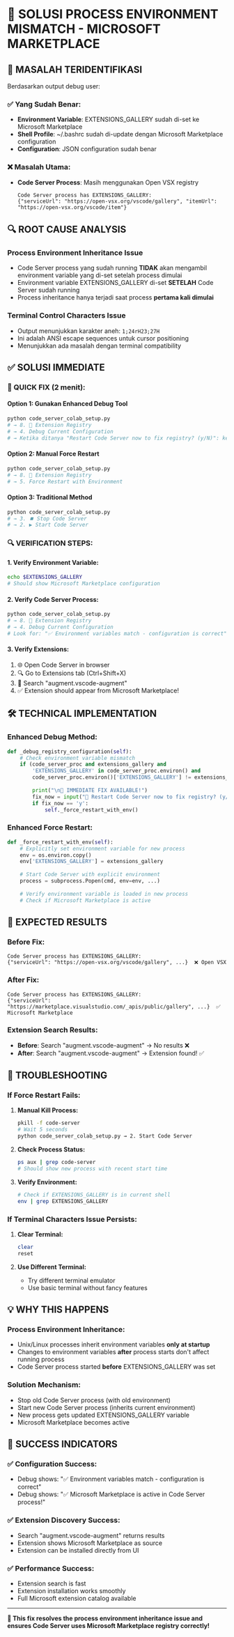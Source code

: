 # 🔧 **SOLUSI PROCESS ENVIRONMENT MISMATCH - MICROSOFT MARKETPLACE**

## 🚨 **MASALAH TERIDENTIFIKASI**

Berdasarkan output debug user:

### ✅ **Yang Sudah Benar:**
- **Environment Variable**: EXTENSIONS_GALLERY sudah di-set ke Microsoft Marketplace
- **Shell Profile**: ~/.bashrc sudah di-update dengan Microsoft Marketplace configuration
- **Configuration**: JSON configuration sudah benar

### ❌ **Masalah Utama:**
- **Code Server Process**: Masih menggunakan Open VSX registry
  ```
  Code Server process has EXTENSIONS_GALLERY:
  {"serviceUrl": "https://open-vsx.org/vscode/gallery", "itemUrl": "https://open-vsx.org/vscode/item"}
  ```

## 🔍 **ROOT CAUSE ANALYSIS**

### **Process Environment Inheritance Issue**
- Code Server process yang sudah running **TIDAK** akan mengambil environment variable yang di-set setelah process dimulai
- Environment variable EXTENSIONS_GALLERY di-set **SETELAH** Code Server sudah running
- Process inheritance hanya terjadi saat process **pertama kali dimulai**

### **Terminal Control Characters Issue**
- Output menunjukkan karakter aneh: `1;24rH23;27H`
- Ini adalah ANSI escape sequences untuk cursor positioning
- Menunjukkan ada masalah dengan terminal compatibility

## ✅ **SOLUSI IMMEDIATE**

### **🔄 QUICK FIX (2 menit):**

#### **Option 1: Gunakan Enhanced Debug Tool**
```bash
python code_server_colab_setup.py
# → 8. 🏪 Extension Registry
# → 4. Debug Current Configuration
# → Ketika ditanya "Restart Code Server now to fix registry? (y/N)": ketik 'y'
```

#### **Option 2: Manual Force Restart**
```bash
python code_server_colab_setup.py
# → 8. 🏪 Extension Registry  
# → 5. Force Restart with Environment
```

#### **Option 3: Traditional Method**
```bash
python code_server_colab_setup.py
# → 3. ⏹️ Stop Code Server
# → 2. ▶️ Start Code Server
```

### **🔍 VERIFICATION STEPS:**

#### **1. Verify Environment Variable:**
```bash
echo $EXTENSIONS_GALLERY
# Should show Microsoft Marketplace configuration
```

#### **2. Verify Code Server Process:**
```bash
python code_server_colab_setup.py
# → 8. 🏪 Extension Registry
# → 4. Debug Current Configuration
# Look for: "✅ Environment variables match - configuration is correct"
```

#### **3. Verify Extensions:**
1. 🌐 Open Code Server in browser
2. 🔍 Go to Extensions tab (Ctrl+Shift+X)
3. 🔎 Search "augment.vscode-augment"
4. ✅ Extension should appear from Microsoft Marketplace!

## 🛠️ **TECHNICAL IMPLEMENTATION**

### **Enhanced Debug Method:**
```python
def _debug_registry_configuration(self):
    # Check environment variable mismatch
    if (code_server_proc and extensions_gallery and 
        'EXTENSIONS_GALLERY' in code_server_proc.environ() and
        code_server_proc.environ()['EXTENSIONS_GALLERY'] != extensions_gallery):
        
        print("\n🚨 IMMEDIATE FIX AVAILABLE!")
        fix_now = input("🔄 Restart Code Server now to fix registry? (y/N): ").strip().lower()
        if fix_now == 'y':
            self._force_restart_with_env()
```

### **Enhanced Force Restart:**
```python
def _force_restart_with_env(self):
    # Explicitly set environment variable for new process
    env = os.environ.copy()
    env['EXTENSIONS_GALLERY'] = extensions_gallery
    
    # Start Code Server with explicit environment
    process = subprocess.Popen(cmd, env=env, ...)
    
    # Verify environment variable is loaded in new process
    # Check if Microsoft Marketplace is active
```

## 🎯 **EXPECTED RESULTS**

### **Before Fix:**
```
Code Server process has EXTENSIONS_GALLERY:
{"serviceUrl": "https://open-vsx.org/vscode/gallery", ...}  ❌ Open VSX
```

### **After Fix:**
```
Code Server process has EXTENSIONS_GALLERY:
{"serviceUrl": "https://marketplace.visualstudio.com/_apis/public/gallery", ...}  ✅ Microsoft Marketplace
```

### **Extension Search Results:**
- **Before**: Search "augment.vscode-augment" → No results ❌
- **After**: Search "augment.vscode-augment" → Extension found! ✅

## 🚨 **TROUBLESHOOTING**

### **If Force Restart Fails:**
1. **Manual Kill Process:**
   ```bash
   pkill -f code-server
   # Wait 5 seconds
   python code_server_colab_setup.py → 2. Start Code Server
   ```

2. **Check Process Status:**
   ```bash
   ps aux | grep code-server
   # Should show new process with recent start time
   ```

3. **Verify Environment:**
   ```bash
   # Check if EXTENSIONS_GALLERY is in current shell
   env | grep EXTENSIONS_GALLERY
   ```

### **If Terminal Characters Issue Persists:**
1. **Clear Terminal:**
   ```bash
   clear
   reset
   ```

2. **Use Different Terminal:**
   - Try different terminal emulator
   - Use basic terminal without fancy features

## 💡 **WHY THIS HAPPENS**

### **Process Environment Inheritance:**
- Unix/Linux processes inherit environment variables **only at startup**
- Changes to environment variables **after** process starts don't affect running process
- Code Server process started **before** EXTENSIONS_GALLERY was set

### **Solution Mechanism:**
- Stop old Code Server process (with old environment)
- Start new Code Server process (inherits current environment)
- New process gets updated EXTENSIONS_GALLERY variable
- Microsoft Marketplace becomes active

## 🎉 **SUCCESS INDICATORS**

### **✅ Configuration Success:**
- Debug shows: "✅ Environment variables match - configuration is correct"
- Debug shows: "✅ Microsoft Marketplace is active in Code Server process!"

### **✅ Extension Discovery Success:**
- Search "augment.vscode-augment" returns results
- Extension shows Microsoft Marketplace as source
- Extension can be installed directly from UI

### **✅ Performance Success:**
- Extension search is fast
- Extension installation works smoothly
- Full Microsoft extension catalog available

---

**🎯 This fix resolves the process environment inheritance issue and ensures Code Server uses Microsoft Marketplace registry correctly!**
